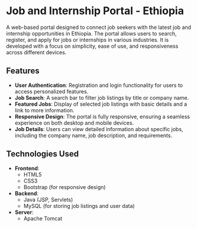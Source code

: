 # Job and Internship Portal - Ethiopia

A web-based portal designed to connect job seekers with the latest job and internship opportunities in Ethiopia. The portal allows users to search, register, and apply for jobs or internships in various industries. It is developed with a focus on simplicity, ease of use, and responsiveness across different devices.

## Features

- **User Authentication**: Registration and login functionality for users to access personalized features.
- **Job Search**: A search bar to filter job listings by title or company name.
- **Featured Jobs**: Display of selected job listings with basic details and a link to more information.
- **Responsive Design**: The portal is fully responsive, ensuring a seamless experience on both desktop and mobile devices.
- **Job Details**: Users can view detailed information about specific jobs, including the company name, job description, and requirements.

## Technologies Used

- **Frontend**:
  - HTML5
  - CSS3
  - Bootstrap (for responsive design)
- **Backend**:
  - Java (JSP, Servlets)
  - MySQL (for storing job listings and user data)
- **Server**:
  - Apache Tomcat

